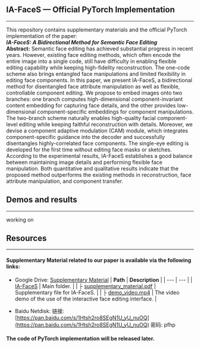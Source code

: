 <a name="ykjVp"></a>
## IA-FaceS — Official PyTorch Implementation

---

This repository contains  supplementary materials and  the official PyTorch implementation of the paper:<br /> **_IA-FaceS: A Bidirectional Method for Semantic Face Editing_**<br />**Abstract:** Semantic face editing has achieved substantial progress in recent years. However, existing face editing methods, which often encode the entire image into a single code, still have difficulty in enabling flexible editing capability while keeping high-fidelity reconstruction. The one-code scheme also brings entangled face manipulations and limited flexibility in editing face components. In this paper, we present IA-FaceS, a bidirectional method for disentangled face attribute manipulation as well as flexible, controllable component editing. We propose to embed images onto two branches: one branch computes high-dimensional component-invariant content embedding for capturing face details, and the other provides low-dimensional component-specific embeddings for component manipulations. The two-branch scheme naturally enables high-quality facial component-level editing while keeping faithful reconstruction with details. Moreover, we devise a component adaptive modulation (CAM) module, which integrates component-specific guidance into the decoder and successfully disentangles highly-correlated face components. The single-eye editing is developed for the first time without editing face masks or sketches. According to the experimental results, IA-FaceS establishes a good balance between maintaining image details and performing flexible face manipulation. Both quantitative and qualitative results indicate that the proposed method outperforms the existing methods in reconstruction, face attribute manipulation, and component transfer.
<a name="wINHE"></a>
## Demos and results

---

working on
<a name="zbnHJ"></a>
## Resources

---

<a name="IJMYC"></a>
#### Supplementary Material related to our paper is available via the following links:

- Google Drive: [Supplementary Material](https://drive.google.com/drive/folders/1yNWjWhaZztQjMxNwYT8I23auVe-Jep5G?usp=sharing)
| **Path** | **Description** |
| --- | --- |
| [IA-FaceS](https://drive.google.com/drive/folders/1yNWjWhaZztQjMxNwYT8I23auVe-Jep5G?usp=sharing) | Main folder. |
| ├  [supplementary_material.pdf](https://drive.google.com/file/d/1UZsyvuJYQtE2McfGHuZ2kfx0SIfKt3AH/view?usp=sharing) | Supplementary file for IA-FaceS. |
| ├  [demo_video.mp4](xx) | The video demo of the use of the interactive face editing interface. |

- Baidu Netdisk: 链接: [https://pan.baidu.com/s/1Htsh2ro8SEgN1U_yU_nuOQ](https://pan.baidu.com/s/1Htsh2ro8SEgN1U_yU_nuOQ)  密码: pfhp
<a name="Cc8k5"></a>
#### The code of PyTorch implementation will be released later.<br /><br />
